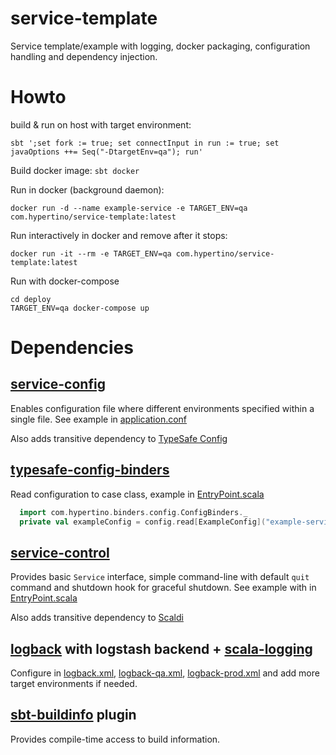 # service-template

Service template/example with logging, docker packaging, configuration handling and dependency injection. 

# Howto

build & run on host with target environment:

```
sbt ';set fork := true; set connectInput in run := true; set javaOptions ++= Seq("-DtargetEnv=qa"); run'
``` 

Build docker image: 
`sbt docker`

Run in docker (background daemon):

```
docker run -d --name example-service -e TARGET_ENV=qa com.hypertino/service-template:latest
```
  
Run interactively in docker and remove after it stops: 
```
docker run -it --rm -e TARGET_ENV=qa com.hypertino/service-template:latest
```

Run with docker-compose 
```
cd deploy
TARGET_ENV=qa docker-compose up
```

# Dependencies

## [service-config](https://github.com/hypertino/service-config)

Enables configuration file where different environments specified within a single file.
See example in [application.conf](src/main/resources/application.conf)

Also adds transitive dependency to [TypeSafe Config](https://github.com/lightbend/config)

## [typesafe-config-binders](https://github.com/hypertino/typesafe-config-binders)

Read configuration to case class, example in [EntryPoint.scala](src/main/scala/com/hypertino/example/EntryPoint.scala)

```scala
  import com.hypertino.binders.config.ConfigBinders._
  private val exampleConfig = config.read[ExampleConfig]("example-service")
```

## [service-control](https://github.com/hypertino/service-control)

Provides basic `Service` interface, simple command-line with default `quit` command and shutdown hook for graceful shutdown.
See example with in [EntryPoint.scala](src/main/scala/com/hypertino/example/EntryPoint.scala)

Also adds transitive dependency to [Scaldi](http://scaldi.org/)

## [logback](https://logback.qos.ch/) with logstash backend + [scala-logging](https://github.com/typesafehub/scala-logging)

Configure in [logback.xml](src/main/resources/logback.xml), [logback-qa.xml](src/main/resources/logback-qa.xml), [logback-prod.xml](src/main/resources/logback-prod.xml) 
and add more target environments if needed.

## [sbt-buildinfo](https://github.com/sbt/sbt-buildinfo) plugin 

Provides compile-time access to build information. 

